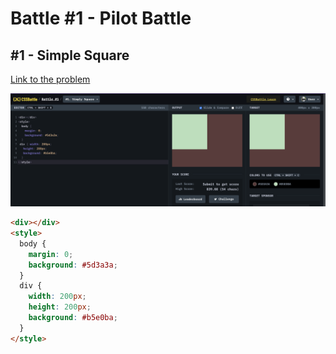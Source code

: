 # Battle #1 - Pilot Battle

## #1 - Simple Square

[Link to the problem](https://cssbattle.dev/play/1)

![result](./images/simple_square.png)

```html
<div></div>
<style>
  body {
    margin: 0;
    background: #5d3a3a;
  }
  div {
    width: 200px;
    height: 200px;
    background: #b5e0ba;
  }
</style>
```
